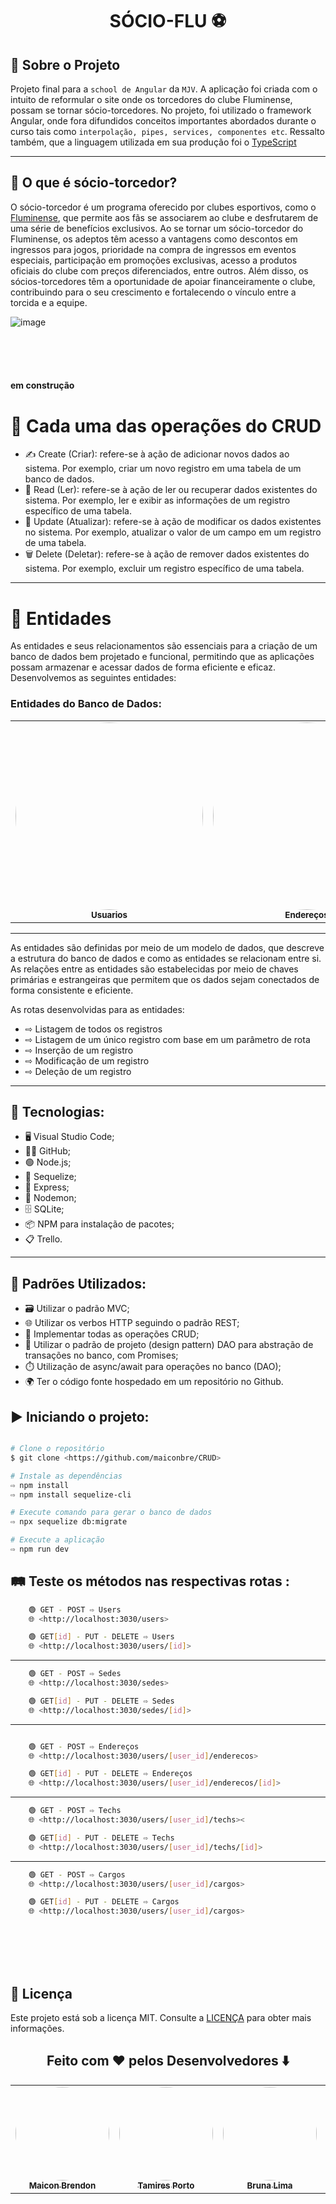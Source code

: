 <h1 align="center"> SÓCIO-FLU ⚽</h1>

## 📌 Sobre o Projeto

Projeto final para a `school de Angular` da `MJV`. A aplicação foi criada com o intuito de reformular o site onde os torcedores do clube Fluminense, possam se tornar sócio-torcedores. No projeto, foi utilizado o framework Angular, onde fora difundidos conceitos importantes abordados durante o curso tais como `interpolação, pipes, services, componentes etc`. Ressalto também, que a linguagem utilizada em sua produção foi o [TypeScript](https://www.typescriptlang.org/)

<hr>

## 🤝 O que é sócio-torcedor?

O sócio-torcedor é um programa oferecido por clubes esportivos, como o [Fluminense](https://www.fluminense.com.br/site/), que permite aos fãs se associarem ao clube e desfrutarem de uma série de benefícios exclusivos. Ao se tornar um sócio-torcedor do Fluminense, os adeptos têm acesso a vantagens como descontos em ingressos para jogos, prioridade na compra de ingressos em eventos especiais, participação em promoções exclusivas, acesso a produtos oficiais do clube com preços diferenciados, entre outros. Além disso, os sócios-torcedores têm a oportunidade de apoiar financeiramente o clube, contribuindo para o seu crescimento e fortalecendo o vínculo entre a torcida e a equipe.

![image](https://github.com/brwnaspace/flu/assets/112510971/6dd31cfc-5bab-4e98-bfb6-787b6c5f334b)

<br>
<br>
<br>



#### em construção 

# 🎲 Cada uma das operações do CRUD
<ul>
    <li>✍️ Create (Criar): refere-se à ação de adicionar novos dados ao sistema. Por exemplo, criar um novo registro em
        uma tabela de um banco de dados.
    </li>
    <li>📑 Read (Ler): refere-se à ação de ler ou recuperar dados existentes do sistema. Por exemplo, ler e exibir as
        informações de um registro específico de uma tabela.
    </li>
    <li>📝 Update (Atualizar): refere-se à ação de modificar os dados existentes no sistema. Por exemplo, atualizar o
        valor de um campo em um registro de uma tabela.</li>
    <li>🗑 Delete (Deletar): refere-se à ação de remover dados existentes do sistema. Por exemplo, excluir um registro
        específico de uma tabela.</li>
</ul>
<hr>

<h1>👻 Entidades</h1>

As entidades e seus relacionamentos são essenciais para a criação de um banco de dados bem projetado e funcional,
permitindo que as aplicações possam armazenar e acessar dados de forma eficiente e eficaz. Desenvolvemos as seguintes
entidades:

<h3> Entidades do Banco de Dados: </h3>
<table>
    <tr>
        <td align="center"><img style="border-radius: 100%;"
                src="https://user-images.githubusercontent.com/112409145/219681414-c7f23eaa-8e19-429c-b39a-534a742a68b9.png"
                width="300px;" alt="" /><br /><sub><b>Usuarios</b></sub><br /></td>
        <td align="center"><img style="border-radius: 100%;"
                src="https://user-images.githubusercontent.com/112409145/219681663-22b51628-3cfc-46b0-8a9b-d8e0bad64233.png"
                width="300px;" alt="" /><br /><sub><b>Endereços</b></sub><br /></td>
        <td align="center"><img style="border-radius: 100%;"
                src="https://user-images.githubusercontent.com/112409145/219683063-ee334d34-ca86-4035-bcb3-3b9231b55615.png"
                width="300px;" alt="" /><br /><sub><b>Cargos</b></sub><br /></td>
        <td align="center"><img style="border-radius: 100%;"
                src="https://user-images.githubusercontent.com/112409145/219683374-4b4dfcff-700f-4d20-8b8e-85ba1c6d993f.png"
                width="300px;" alt="" /><br /><sub><b>Sede</b></sub><br /></td>
        <td align="center"><img style="border-radius: 100%;"
                src="https://user-images.githubusercontent.com/112409145/219683554-e2e7b52a-014d-4cfe-b4d7-065f6232fee0.png"
                width="300px;" alt="" /><br /><sub><b>Tech</b></sub><br /></td>
    </tr>
</table>
<hr>


As entidades são definidas por meio de um modelo de dados, que descreve a estrutura do banco de dados e como as
entidades se relacionam entre si. As relações entre as entidades são estabelecidas por meio de chaves primárias e
estrangeiras que permitem que os dados sejam conectados de forma consistente e eficiente.

As rotas desenvolvidas para as entidades:
<ul>
    <li>⇨ Listagem de todos os registros</li>
    <li>⇨ Listagem de um único registro com base em um parâmetro de rota</li>
    <li>⇨ Inserção de um registro</li>
    <li>⇨ Modificação de um registro</li>
    <li>⇨ Deleção de um registro</li>
</ul>

<hr>

## 🚀 Tecnologias:

<ul>
    <li>🖥️ Visual Studio Code;</li>
    <li>🐱‍👤 GitHub;</li>
    <li>🟢 Node.js;</li>
    <li>👾 Sequelize;</li>
    <li>🚅 Express;</li>
    <li>👿 Nodemon;</li>
    <li>🗄️ SQLite;</li>
    <li>📦 NPM para instalação de pacotes;</li>
    <li>📋 Trello.</li>
</ul>

<hr>

## 📐 Padrões Utilizados:

<ul>
    <li>🗃️ Utilizar o padrão MVC;</li>
    <li>🌐 Utilizar os verbos HTTP seguindo o padrão REST;</li>
    <li>🔨 Implementar todas as operações CRUD;</li>
    <li>🧲 Utilizar o padrão de projeto (design pattern) DAO para abstração de transações no banco, com Promises;</li>
    <li>⏱️ Utilização de async/await para operações no banco (DAO);</li>
    <li>🌍 Ter o código fonte hospedado em um repositório no Github.</li>
</ul>

## ▶️ Iniciando o projeto:

```bash

# Clone o repositório
$ git clone <https://github.com/maiconbre/CRUD>

# Instale as dependências
⇨ npm install
⇨ npm install sequelize-cli

# Execute comando para gerar o banco de dados
⇨ npx sequelize db:migrate

# Execute a aplicação 
⇨ npm run dev
```
## 🛤️ Teste os métodos nas respectivas rotas :

```bash
    🟢 GET - POST ⇨ Users
    🌐 <http://localhost:3030/users>

    🟢 GET[id] - PUT - DELETE ⇨ Users
    🌐 <http://localhost:3030/users/[id]>
```
<hr>
    
```bash
    🟢 GET - POST ⇨ Sedes
    🌐 <http://localhost:3030/sedes>

    🟢 GET[id] - PUT - DELETE ⇨ Sedes
    🌐 <http://localhost:3030/sedes/[id]>
```

<hr>

```bash

    🟢 GET - POST ⇨ Endereços
    🌐 <http://localhost:3030/users/[user_id]/enderecos>

    🟢 GET[id] - PUT - DELETE ⇨ Endereços
    🌐 <http://localhost:3030/users/[user_id]/enderecos/[id]>
```

<hr>

```bash
    🟢 GET - POST ⇨ Techs
    🌐 <http://localhost:3030/users/[user_id]/techs><

    🟢 GET[id] - PUT - DELETE ⇨ Techs
    🌐 <http://localhost:3030/users/[user_id]/techs/[id]>
```

<hr>

```bash
    🟢 GET - POST ⇨ Cargos
    🌐 <http://localhost:3030/users/[user_id]/cargos>

    🟢 GET[id] - PUT - DELETE ⇨ Cargos
    🌐 <http://localhost:3030/users/[user_id]/cargos>
```
<br><br><br><br>
## 📝 Licença
Este projeto está sob a licença MIT. Consulte a [LICENÇA](https://github.com/maiconbre/CRUD/blob/main/LICENSE) para
obter mais informações.

<div align="center">
<h2>Feito com ❤️ pelos Desenvolvedores ⬇️</h2>
<table>
<tr>
<td align="center"><a href="https://github.com/maiconbre"><img style="border-radius: 50%;"src="https://avatars.githubusercontent.com/u/112555118?s=400&u=29f6b5dd0e203807a101ee8d70f6a026cf8fabbc&v=4"width="150px;" alt="" /><br /><sub><b>Maicon Brendon</b></sub></a><br /><a href="https://github.com/maiconbre" title="Maicon Brendon"></a></td>
                <td align="center"><a href="https://github.com/Tamiresporto"><img style="border-radius: 50%;"
                            src="https://avatars.githubusercontent.com/u/112409145?v=4" width="150px;"
                            alt="" /><br /><sub><b>Tamires Porto</b></sub></a><br /><a
                        href="https://github.com/Tamiresporto" title="Tamires Porto"></a></td>
                <td align="center"><a href="https://github.com/brwnalima"><img style="border-radius: 50%;"
                            src="https://avatars.githubusercontent.com/u/112510971?v=4" width="150px;"
                            alt="" /><br /><sub><b>Bruna Lima</b></sub></a><br /><a href="https://github.com/brwnalima"
                        title="Bruna Lima"></a></td>
                <td align="center"><a href="https://github.com/TaisC468"><img style="border-radius: 50%;"
                            src="https://avatars.githubusercontent.com/u/112699437?v=4" width="150px;"
                            alt="" /><br /><sub><b>Tais Campos</b></sub></a><br /><a href="https://github.com/TaisC468"
                        title="Tais Campos"></a></td>
                <td align="center"><a href="https://github.com/suannyrodrigues"><img style="border-radius: 50%;"
                            src="https://avatars.githubusercontent.com/u/112557354?v=4" width="150px;"
                            alt="" /><br /><sub><b>Suanny Rodrigues</b></sub></a><br /><a
                        href="https://github.com/suannyrodrigues" title="Suanny Rodrigues"></a></td>
            </tr>
        </table>
    </div>
